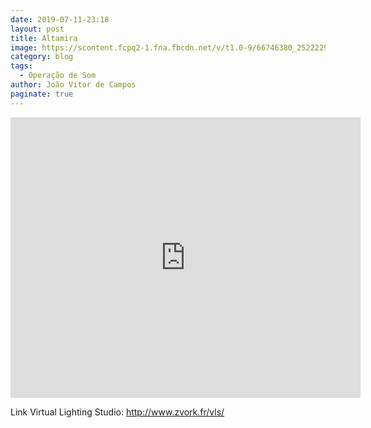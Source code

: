 ```yaml
---
date: 2019-07-11-23:18
layout: post
title: Altamira
image: https://scontent.fcpq2-1.fna.fbcdn.net/v/t1.0-9/66746380_2522229401143987_5595433348269867008_o.png?_nc_cat=101&ccb=2&_nc_sid=730e14&_nc_ohc=76Q0kL0QAxMAX_NAzg5&_nc_ht=scontent.fcpq2-1.fna&oh=3af84e4c1d26e943f151871498b5be40&oe=5FBB785E
category: blog
tags:
  - Operação de Som
author: João Vitor de Campos
paginate: true
---
```


<iframe src="https://www.facebook.com/plugins/video.php?href=https%3A%2F%2Fwww.facebook.com%2Ffaacwebtv%2Fvideos%2F335036217427879%2F&show_text=1&width=560" width="560" height="449" style="border:none;overflow:hidden" scrolling="no" frameborder="0" allowTransparency="true" allow="encrypted-media" allowFullScreen="true"></iframe>
  

Link Virtual Lighting Studio: 
http://www.zvork.fr/vls/
